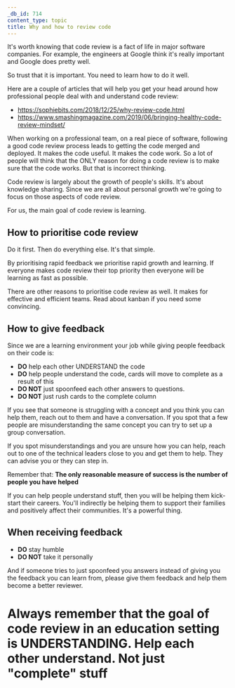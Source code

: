 ```yaml
---
_db_id: 714
content_type: topic
title: Why and how to review code
---
```


It's worth knowing that code review is a fact of life in major software companies. For example, the engineers at Google think it's really important and Google does pretty well.

So trust that it is important. You need to learn how to do it well.

Here are a couple of articles that will help you get your head around how professional people deal with and understand code review:

- https://sophiebits.com/2018/12/25/why-review-code.html
- https://www.smashingmagazine.com/2019/06/bringing-healthy-code-review-mindset/

When working on a professional team, on a real piece of software, following a good code review process leads to getting the code merged and deployed. It makes the code useful. It makes the code work. So a lot of people will think that the ONLY reason for doing a code review is to make sure that the code works. But that is incorrect thinking.

Code review is largely about the growth of people's skills. It's about knowledge sharing. Since we are all about personal growth we're going to focus on those aspects of code review.

For us, the main goal of code review is learning.

## How to prioritise code review

Do it first. Then do everything else. It's that simple.

By prioritising rapid feedback we prioritise rapid growth and learning. If everyone makes code review their top priority then everyone will be learning as fast as possible.

There are other reasons to prioritise code review as well. It makes for effective and efficient teams. Read about kanban if you need some convincing.

## How to give feedback

Since we are a learning environment your job while giving people feedback on their code is:

- **DO** help each other UNDERSTAND the code
- **DO** help people understand the code, cards will move to complete as a result of this
- **DO NOT** just spoonfeed each other answers to questions.
- **DO NOT** just rush cards to the complete column

If you see that someone is struggling with a concept and you think you can help them, reach out to them and have a conversation. If you spot that a few people are misunderstanding the same concept you can try to set up a group conversation.

If you spot misunderstandings and you are unsure how you can help, reach out to one of the technical leaders close to you and get them to help. They can advise you or they can step in.

Remember that: **The only reasonable measure of success is the number of people you have helped**

If you can help people understand stuff, then you will be helping them kick-start their careers. You'll indirectly be helping them to support their families and positively affect their communities. It's a powerful thing.

## When receiving feedback

- **DO** stay humble
- **DO NOT** take it personally

And if someone tries to just spoonfeed you answers instead of giving you the feedback you can learn from, please give them feedback and help them become a better reviewer.

# Always remember that the goal of code review in an education setting is UNDERSTANDING. Help each other understand. Not just "complete" stuff
